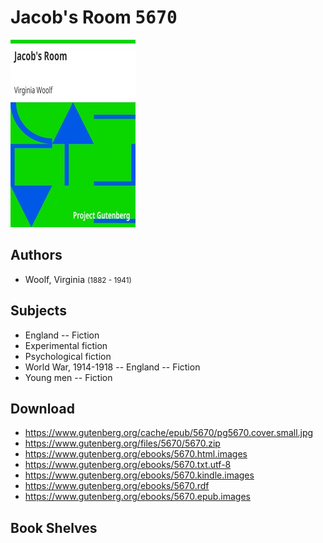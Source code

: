 # Jacob's Room <kbd>5670</kbd>

![](./cover.medium.jpg "")

## Authors


 - Woolf, Virginia <small>(1882 - 1941)</small>

## Subjects


 - England -- Fiction
 - Experimental fiction
 - Psychological fiction
 - World War, 1914-1918 -- England -- Fiction
 - Young men -- Fiction

## Download


 - https://www.gutenberg.org/cache/epub/5670/pg5670.cover.small.jpg
 - https://www.gutenberg.org/files/5670/5670.zip
 - https://www.gutenberg.org/ebooks/5670.html.images
 - https://www.gutenberg.org/ebooks/5670.txt.utf-8
 - https://www.gutenberg.org/ebooks/5670.kindle.images
 - https://www.gutenberg.org/ebooks/5670.rdf
 - https://www.gutenberg.org/ebooks/5670.epub.images

## Book Shelves


